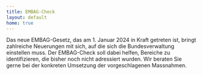```yaml
---
title: EMBAG-Check
layout: default
home: true
---
```


Das neue EMBAG-Gesetz, das am 1. Januar 2024 in Kraft getreten ist, bringt zahlreiche Neuerungen mit sich, auf die sich die Bundesverwaltung einstellen muss. Der EMBAG-Check soll dabei helfen, Bereiche zu identifizieren, die bisher noch nicht adressiert wurden. Wir beraten Sie gerne bei der konkreten Umsetzung der vorgeschlagenen Massnahmen.
